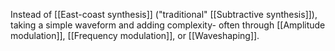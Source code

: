 Instead of [[East-coast synthesis]] ("traditional" [[Subtractive synthesis]]), taking a simple waveform and adding complexity- often through [[Amplitude modulation]], [[Frequency modulation]], or [[Waveshaping]].